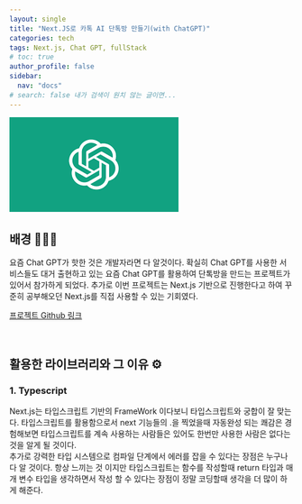 ```yaml
---
layout: single
title: "Next.JS로 카톡 AI 단톡방 만들기(with ChatGPT)"
categories: tech
tags: Next.js, Chat GPT, fullStack
# toc: true
author_profile: false
sidebar:
  nav: "docs"
# search: false 내가 검색이 원치 않는 글이면...
---
```


![웹뷰](/images/2023-04-23-eleventh/gpt.png)

## 배경 🧑🏻‍💻

요즘 Chat GPT가 핫한 것은 개발자라면 다 알것이다. 확실히 Chat GPT를 사용한 서비스들도 대거 출현하고 있는 요즘 Chat GPT를 활용하여 단톡방을 만드는 프로젝트가 있어서 참가하게 되었다. 추가로 이번 프로젝트는 Next.js 기반으로 진행한다고 하여 꾸준히 공부해오던 Next.js를 직접 사용할 수 있는 기회였다.

[프로젝트 Github 링크](https://github.com/kokyusik91/kyuPT)

<br>

## 활용한 라이브러리와 그 이유 ⚙️

### 1. Typescript

Next.js는 타입스크립트 기반의 FrameWork 이다보니 타입스크립트와 궁합이 잘 맞는다. 타입스크립트를 활용함으로서 next 기능들의 .을 찍었을때 자동완성 되는 쾌감은 경험해보면 타입스크립트를 계속 사용하는 사람들은 있어도 한번만 사용한 사람은 없다는 것을 알게 될 것이다. <br>
추가로 강력한 타입 시스템으로 컴파일 단계에서 에러를 잡을 수 있다는 장점은 누구나 다 알 것이다. 항상 느끼는 것 이지만 타입스크립트는 함수를 작성할때 return 타입과 매개 변수 타입을 생각하면서 작성 할 수 있다는 장점이 정말 코딩할때 생각을 더 많이 하게 해준다.
